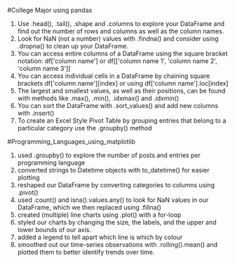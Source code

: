#College Major using pandas

1. Use .head(), .tail(), .shape and .columns to explore your DataFrame and find out the number of rows and columns as well as the column names.
2. Look for NaN (not a number) values with .findna() and consider using .dropna() to clean up your DataFrame.
3. You can access entire columns of a DataFrame using the square bracket notation: df['column name'] or df[['column name 1', 'column name 2', 'column name 3']]
4. You can access individual cells in a DataFrame by chaining square brackets df['column name'][index] or using df['column name'].loc[index]
5. The largest and smallest values, as well as their positions, can be found with methods like .max(), .min(), .idxmax() and .idxmin()
6. You can sort the DataFrame with .sort_values() and add new columns with .insert()
7. To create an Excel Style Pivot Table by grouping entries that belong to a particular category use the .groupby() method


#Programming_Languages_using_matplotlib

1. used .groupby() to explore the number of posts and entries per programming language
2. converted strings to Datetime objects with to_datetime() for easier plotting
3. reshaped our DataFrame by converting categories to columns using .pivot()
4. used .count() and isna().values.any() to look for NaN values in our DataFrame, which we then replaced using .fillna()
5. created (multiple) line charts using .plot() with a for-loop
6. styled our charts by changing the size, the labels, and the upper and lower bounds of our axis.
7. added a legend to tell apart which line is which by colour
8. smoothed out our time-series observations with .rolling().mean() and plotted them to better identify trends over time.
